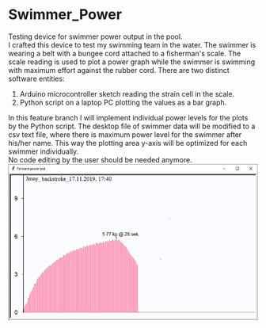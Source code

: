 # Swimmer_Power
Testing device for swimmer power output in the pool.<br>
I crafted this device to test my swimming team in the water.
The swimmer is wearing a belt with a bungee cord attached to a fisherman's scale.
The scale reading is used to plot a power graph while the swimmer is swimming with maximum effort
against the rubber cord.
There are two distinct software entities: 
1. Arduino microcontroller sketch reading the strain cell in the scale.
2. Python script on a laptop PC plotting the values as a bar graph.

In this feature branch I will implement individual power levels for the plots by the Python script.
The desktop file of swimmer data will be modified to a csv text file, where there is maximum power level for the swimmer after his/her name. 
This way the plotting area y-axis will be optimized for each swimmer individually.<br> 
No code editing by the user should be needed anymore.
<br><img src="power_plot_1.png">
